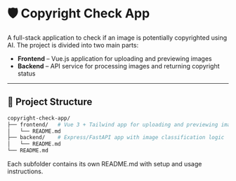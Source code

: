 # 🛡️ Copyright Check App

A full-stack application to check if an image is potentially copyrighted using AI. The project is divided into two main parts:

- **Frontend** – Vue.js application for uploading and previewing images
- **Backend** – API service for processing images and returning copyright status

---

## 📁 Project Structure

```bash
copyright-check-app/
├── frontend/   # Vue 3 + Tailwind app for uploading and previewing images
│   └── README.md
├── backend/    # Express/FastAPI app with image classification logic
│   └── README.md
└── README.md  
```

Each subfolder contains its own README.md with setup and usage instructions.